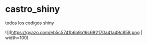 # castro_shiny

todos los codigos shiny

![](https://gyazo.com/eb5c5741b6a9a16c692170a41a49c858.png | width=100)
